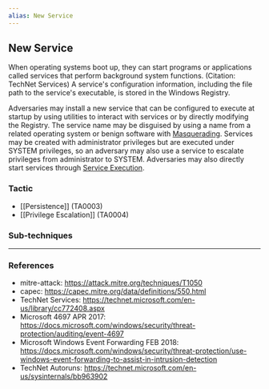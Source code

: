 ```yaml
---
alias: New Service
---
```


## New Service

When operating systems boot up, they can start programs or applications called services that perform background system functions. (Citation: TechNet Services) A service's configuration information, including the file path to the service's executable, is stored in the Windows Registry. 

Adversaries may install a new service that can be configured to execute at startup by using utilities to interact with services or by directly modifying the Registry. The service name may be disguised by using a name from a related operating system or benign software with [Masquerading](https://attack.mitre.org/techniques/T1036). Services may be created with administrator privileges but are executed under SYSTEM privileges, so an adversary may also use a service to escalate privileges from administrator to SYSTEM. Adversaries may also directly start services through [Service Execution](https://attack.mitre.org/techniques/T1035).


### Tactic

- [[Persistence]] (TA0003)
- [[Privilege Escalation]] (TA0004)

### Sub-techniques


---
### References

- mitre-attack: https://attack.mitre.org/techniques/T1050
- capec: https://capec.mitre.org/data/definitions/550.html
- TechNet Services: https://technet.microsoft.com/en-us/library/cc772408.aspx
- Microsoft 4697 APR 2017: https://docs.microsoft.com/windows/security/threat-protection/auditing/event-4697
- Microsoft Windows Event Forwarding FEB 2018: https://docs.microsoft.com/windows/security/threat-protection/use-windows-event-forwarding-to-assist-in-intrusion-detection
- TechNet Autoruns: https://technet.microsoft.com/en-us/sysinternals/bb963902
